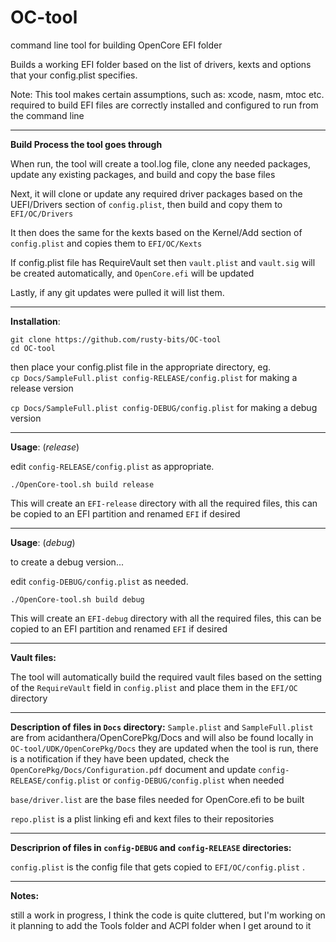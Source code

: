 # OC-tool
command line tool for building OpenCore EFI folder

Builds a working EFI folder based on the list of drivers, kexts and options that your config.plist specifies.

Note: This tool makes certain assumptions, such as:
xcode, nasm, mtoc etc. required to build EFI files are correctly installed and configured to run from the command line

---

**Build Process the tool goes through**

When run, the tool will create a tool.log file, clone any needed packages, update any existing packages, and build and copy the base files

Next, it will clone or update any required driver packages based on the UEFI/Drivers section of `config.plist`, then build  and copy them to `EFI/OC/Drivers`  

It then does the same for the kexts based on the Kernel/Add section of `config.plist` and copies them to `EFI/OC/Kexts`

If config.plist file has RequireVault set then `vault.plist` and `vault.sig` will be created automatically, and `OpenCore.efi` will be updated

Lastly, if any git updates were pulled it will list them.

---

**Installation**:

`git clone https://github.com/rusty-bits/OC-tool`   
`cd OC-tool`

then place your config.plist file in the appropriate directory, eg.  
`cp Docs/SampleFull.plist config-RELEASE/config.plist` for making a release version

`cp Docs/SampleFull.plist config-DEBUG/config.plist` for making a debug version

---

**Usage**: (*release*)

edit `config-RELEASE/config.plist` as appropriate.  

`./OpenCore-tool.sh build release`

This will create an `EFI-release` directory with all the required files, this can be copied to an EFI partition and renamed `EFI` if desired

---

**Usage**: (*debug*)

to create a debug version...

edit `config-DEBUG/config.plist` as needed.  

`./OpenCore-tool.sh build debug`

This will create an `EFI-debug` directory with all the required files, this can be copied to an EFI partition and renamed `EFI` if desired

---

**Vault files:**

The tool will automatically build the required vault files based on the setting of the `RequireVault` field in `config.plist` and place them in the `EFI/OC` directory

---

**Description of files in `Docs` directory:**
`Sample.plist` and `SampleFull.plist` are from acidanthera/OpenCorePkg/Docs and will also be found locally in `OC-tool/UDK/OpenCorePkg/Docs` they are updated when the tool is run, there is a notification if they have been updated, check the `OpenCorePkg/Docs/Configuration.pdf` document and update `config-RELEASE/config.plist` or `config-DEBUG/config.plist` when needed

`base/driver.list` are the base files needed for OpenCore.efi to be built

`repo.plist` is a plist linking efi and kext files to their repositories

---

**Descriprion of files in `config-DEBUG` and `config-RELEASE` directories:**

`config.plist` is the config file that gets copied to `EFI/OC/config.plist` . 

---

**Notes:**

still a work in progress, I think the code is quite cluttered, but I'm working on it
planning to add the Tools folder and ACPI folder when I get around to it
